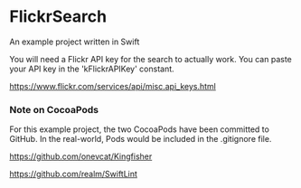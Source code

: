 # FlickrSearch

An example project written in Swift

You will need a Flickr API key for the search to actually work.  You can paste your API key in the 'kFlickrAPIKey' constant.

https://www.flickr.com/services/api/misc.api_keys.html

### Note on CocoaPods

For this example project, the two CocoaPods have been committed to GitHub.  In the real-world, Pods would be included in the .gitignore file.

https://github.com/onevcat/Kingfisher

https://github.com/realm/SwiftLint
